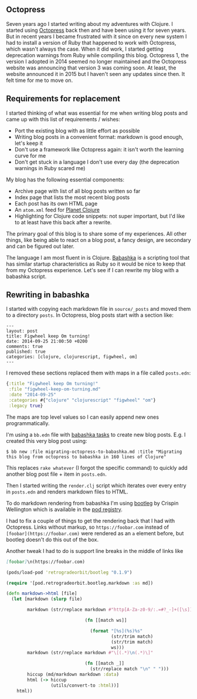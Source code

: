 ## Octopress

Seven years ago I started writing about my adventures with Clojure. I started
using [Octopress](http://octopress.org/) back then and have been using it for
seven years. But in recent years I became frustrated with it since on every new
system I had to install a version of Ruby that happened to work with Octopress,
which wasn't always the case. When it did work, I started getting deprecation
warnings from Ruby while compiling this blog. Octopress 1, the version I
adopted in 2014 seemed no longer maintained and the Octopress website was
announcing that version 3 was coming soon. At least, the website announced it in
2015 but I haven't seen any updates since then. It felt time for me to move on.

## Requirements for replacement

I started thinking of what was essential for me when writing blog posts and came
up with this list of requirements / wishes:

- Port the existing blog with as little effort as possible
- Writing blog posts in a convenient format: markdown is good enough, let's keep it
- Don't use a framework like Octopress again: it isn't worth the learning curve for me
- Don't get stuck in a language I don't use every day (the deprecation warnings in Ruby scared me)

My blog has the following essential components:

- Archive page with list of all blog posts written so far
- Index page that lists the most recent blog posts
- Each post has its own HTML page
- An `atom.xml` feed for [Planet Clojure](http://planet.clojure.in/)
- Highlighting for Clojure code snippets: not super important, but I'd like to
  at least have this back after a rewrite.

The primary goal of this blog is to share some of my experiences. All other
things, like being able to react on a blog post, a fancy design, are secondary
and can be figured out later.

The language I am most fluent in is Clojure. [Babashka](https://babashka.org/)
is a scripting tool that has similar startup characteristics as Ruby so it would
be nice to keep that from my Octopress experience. Let's see if I can rewrite my
blog with a babashka script.

## Rewriting in babashka

I started with copying each markdown file in `source/_posts` and moved them to a
directory `posts`.  In Octopress, blog posts start with a section like:

```
---
layout: post
title: Figwheel keep Om turning!
date: 2014-09-25 21:00:50 +0200
comments: true
published: true
categories: [clojure, clojurescript, figwheel, om]
---
```

I removed these sections replaced them with maps in a file called `posts.edn`:

``` clojure
{:title "Figwheel keep Om turning!"
 :file "figwheel-keep-om-turning.md"
 :date "2014-09-25"
 :categories #{"clojure" "clojurescript" "figwheel" "om"}
 :legacy true}
```

The maps are top level values so I can easily append new ones programmatically.

I'm using a `bb.edn` file with [babashka
tasks](https://book.babashka.org/#tasks) to create new blog posts. E.g. I created this very blog post using:

``` shell
$ bb new :file migrating-octopress-to-babashka.md :title "Migrating this blog from octopress to babashka in 160 lines of Clojure"
```

This replaces `rake whatever` (I forgot the specific command) to quickly add
another blog post file + item in `posts.edn`.

Then I started writing the `render.clj` script which iterates over every entry
in `posts.edn` and renders markdown files to HTML.

To do markdown rendering from babashka I'm using
[bootleg](https://github.com/retrogradeorbit/bootleg) by Crispin Wellington
which is available in the [pod
registry](https://github.com/babashka/pod-registry/blob/master/examples/bootleg.clj).

I had to fix a couple of things to get the rendering back that I had with
Octopress. Links without markup, so `https://foobar.com` instead of
`[foobar](https://foobar.com)` were rendered as an `a` element before, but
bootleg doesn't do this out of the box.

Another tweak I had to do is support line breaks in the middle of links like

``` markdown
[foobar]\n(https://foobar.com)
```

``` clojure
(pods/load-pod 'retrogradeorbit/bootleg "0.1.9")

(require '[pod.retrogradeorbit.bootleg.markdown :as md])

(defn markdown->html [file]
  (let [markdown (slurp file)

        markdown (str/replace markdown #"http[A-Za-z0-9/:.=#?_-]+([\s])"

                              (fn [[match ws]]

                                (format "[%s](%s)%s"
                                        (str/trim match)
                                        (str/trim match)
                                        ws)))
        markdown (str/replace markdown #"\[(.*)\n(.*)\]"

                              (fn [[match _]]
                                (str/replace match "\n" " ")))
        hiccup (md/markdown markdown :data)
        html (-> hiccup
                 (utils/convert-to :html))]
    html))
```

